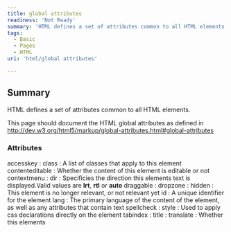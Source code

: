 ```yaml
---
title: global attributes
readiness: 'Not Ready'
summary: 'HTML defines a set of attributes common to all HTML elements.'
tags:
  - Basic
  - Pages
  - HTML
uri: 'html/global attributes'

---
```

## <span>Summary</span>

HTML defines a set of attributes common to all HTML elements.

This page should document the HTML global attributes as defined in <http://dev.w3.org/html5/markup/global-attributes.html#global-attributes>

### <span>Attributes</span>

accesskey
:
class
:   A list of classes that apply to this element
contenteditable
:   Whether the content of this element is editable or not
contextmenu
:
dir
:   Specificies the direction this elements text is displayed.Valid values are **lrt**, **rtl** or **auto**
draggable
:
dropzone
:
hidden
:   This element is no longer relevant, or not relevant yet
id
:   A unique identifier for the element
lang
:   The primary language of the content of the element, as well as any attributes that contain text
spellcheck
:
style
:   Used to apply css declarations directly on the element
tabindex
:
title
:
translate
:   Whether this elements
